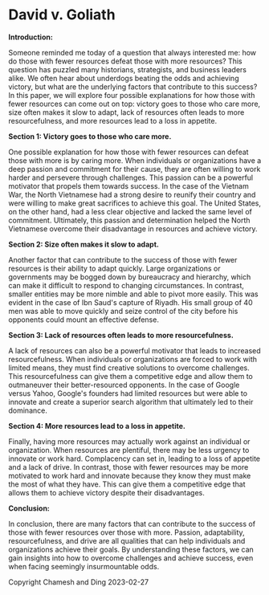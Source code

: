 # David v. Goliath

**Introduction:**

Someone reminded me today of a question that always interested me: how do those with fewer resources defeat those with more resources? This question has puzzled many historians, strategists, and business leaders alike. We often hear about underdogs beating the odds and achieving victory, but what are the underlying factors that contribute to this success? In this paper, we will explore four possible explanations for how those with fewer resources can come out on top: victory goes to those who care more, size often makes it slow to adapt, lack of resources often leads to more resourcefulness, and more resources lead to a loss in appetite.

**Section 1: Victory goes to those who care more.**

One possible explanation for how those with fewer resources can defeat those with more is by caring more. When individuals or organizations have a deep passion and commitment for their cause, they are often willing to work harder and persevere through challenges. This passion can be a powerful motivator that propels them towards success. In the case of the Vietnam War, the North Vietnamese had a strong desire to reunify their country and were willing to make great sacrifices to achieve this goal. The United States, on the other hand, had a less clear objective and lacked the same level of commitment. Ultimately, this passion and determination helped the North Vietnamese overcome their disadvantage in resources and achieve victory.

**Section 2: Size often makes it slow to adapt.**

Another factor that can contribute to the success of those with fewer resources is their ability to adapt quickly. Large organizations or governments may be bogged down by bureaucracy and hierarchy, which can make it difficult to respond to changing circumstances. In contrast, smaller entities may be more nimble and able to pivot more easily. This was evident in the case of Ibn Saud's capture of Riyadh. His small group of 40 men was able to move quickly and seize control of the city before his opponents could mount an effective defense.

**Section 3: Lack of resources often leads to more resourcefulness.**

A lack of resources can also be a powerful motivator that leads to increased resourcefulness. When individuals or organizations are forced to work with limited means, they must find creative solutions to overcome challenges. This resourcefulness can give them a competitive edge and allow them to outmaneuver their better-resourced opponents. In the case of Google versus Yahoo, Google's founders had limited resources but were able to innovate and create a superior search algorithm that ultimately led to their dominance.

**Section 4: More resources lead to a loss in appetite.**

Finally, having more resources may actually work against an individual or organization. When resources are plentiful, there may be less urgency to innovate or work hard. Complacency can set in, leading to a loss of appetite and a lack of drive. In contrast, those with fewer resources may be more motivated to work hard and innovate because they know they must make the most of what they have. This can give them a competitive edge that allows them to achieve victory despite their disadvantages.

**Conclusion:**

In conclusion, there are many factors that can contribute to the success of those with fewer resources over those with more. Passion, adaptability, resourcefulness, and drive are all qualities that can help individuals and organizations achieve their goals. By understanding these factors, we can gain insights into how to overcome challenges and achieve success, even when facing seemingly insurmountable odds.

Copyright Chamesh and Ding 2023-02-27